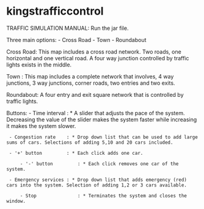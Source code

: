 ﻿# kingstrafficcontrol
﻿TRAFFIC SIMULATION MANUAL:
Run the jar file.

Three main options: - Cross Road
		    - Town
                    - Roundabout


Cross Road: This map includes a cross road network. Two roads, one horizontal and one vertical road. 
	    A four way junction controlled by traffic lights exists in the middle.


Town      : This map includes a complete network that involves, 4 way junctions, 3 way junctions, corner roads,
	    two entries and two exits.


Roundabout: A four entry and exit square network that is controlled by traffic lights.


Buttons: - Time interval      : * A slider that adjusts the pace of the system. Decreasing the value of the slider makes the system faster
			      while increasing it makes the system slower.

	 - Congestion rate    : * Drop down list that can be used to add large sums of cars. Selections of adding 5,10 and 20 cars included.

	 - '+' button         : * Each click adds one car.

         - '-' button         : * Each click removes one car of the system. 

	 - Emergency services : * Drop down list that adds emergency (red) cars into the system. Selection of adding 1,2 or 3 cars available.

         - Stop               : * Terminates the system and closes the window.
